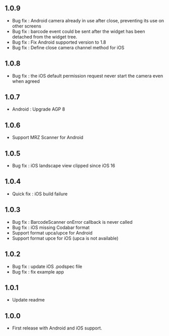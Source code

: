 ## 1.0.9

- Bug fix : Android camera already in use after close, preventing its use on other screens
- Bug fix : barcode event could be sent after the widget has been detached from the widget tree.
- Bug fix : Fix Android supported version to 1.8
- Bug fix : Define close camera channel method for iOS

## 1.0.8

- Bug fix : the iOS default permission request never start the camera even when agreed

## 1.0.7

- Android : Upgrade AGP 8

## 1.0.6

- Support MRZ Scanner for Android

## 1.0.5

- Bug fix : iOS landscape view clipped since iOS 16

## 1.0.4

- Quick fix : iOS build failure

## 1.0.3

- Bug fix : BarcodeScanner onError callback is never called
- Bug fix : iOS missing Codabar format
- Support format upca/upce for Android
- Support format upce for iOS (upca is not available)

## 1.0.2

- Bug fix : update iOS .podspec file
- Bug fix : fix example app

## 1.0.1

- Update readme

## 1.0.0

- First release with Android and iOS support.

